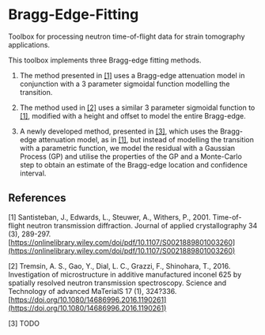 # Bragg-Edge-Fitting

Toolbox for processing neutron time-of-flight data for strain tomography applications.

This toolbox implements three Bragg-edge fitting methods.

1. The method presented in [[1]](#1) uses a Bragg-edge attenuation model in conjunction with a 3 parameter sigmoidal function modelling the transition.

2. The method used in [[2]](#2) uses a similar 3 parameter sigmoidal function to [[1]](#1), modified with a height and offset to model the entire Bragg-edge.

3. A newly developed method, presented in [[3]](#3), which uses the Bragg-edge attenuation model, as in [[1]](#1), but instead of modelling the transition with a parametric function, we model the residual with a Gaussian Process (GP) and utilise the properties of the GP and a Monte-Carlo step to obtain an estimate of the Bragg-edge location and confidence interval.

## References
<a id="1">[1]</a>  Santisteban, J., Edwards, L., Steuwer, A., Withers, P., 2001. Time-of-flight neutron transmission diffraction. Journal of applied crystallography 34 (3), 289-297. [https://onlinelibrary.wiley.com/doi/pdf/10.1107/S0021889801003260](https://onlinelibrary.wiley.com/doi/pdf/10.1107/S0021889801003260)

<a id="2">[2]</a> 
Tremsin, A. S., Gao, Y., Dial, L. C., Grazzi, F., Shinohara, T., 2016. Investigation of microstructure in additive manufactured inconel 625 by spatially resolved neutron transmission spectroscopy. Science and Technology of advanced MaTerialS 17 (1), 324?336. [https://doi.org/10.1080/14686996.2016.1190261](https://doi.org/10.1080/14686996.2016.1190261)

<a id="3">[3]</a> 
TODO